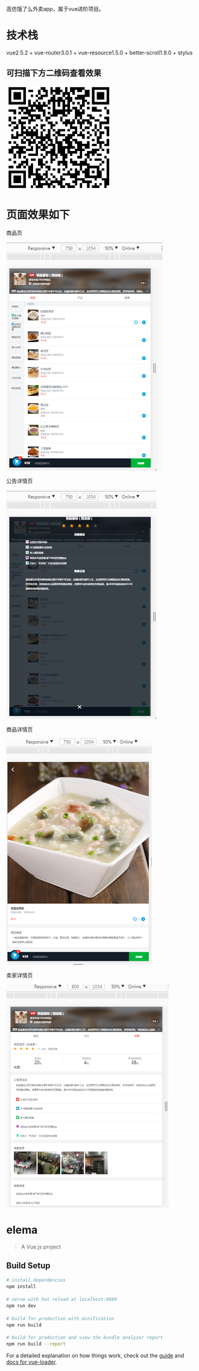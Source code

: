 高仿饿了么外卖app，属于vue进阶项目。 

# 技术栈 #
 vue2.5.2 + vue-router3.0.1 + vue-resource1.5.0 + better-scroll1.9.0 + stylus
## 可扫描下方二维码查看效果 ##
![](https://github.com/caimaomao/vue-gaofangelema/blob/master/src/common/fonts/aa.png) 

# 页面效果如下 #


商品页


![](https://github.com/caimaomao/vue-gaofangelema/blob/master/src/common/fonts/home.png) 

公告详情页


![](https://github.com/caimaomao/vue-gaofangelema/blob/master/src/common/fonts/home1.png) 

商品详情页

![](https://github.com/caimaomao/vue-gaofangelema/blob/master/src/common/fonts/cart.png) 
 
卖家详情页

![](https://github.com/caimaomao/vue-gaofangelema/blob/master/src/common/fonts/seller.png) 



    
    








# elema

> A Vue.js project

## Build Setup

``` bash
# install dependencies
npm install

# serve with hot reload at localhost:8080
npm run dev

# build for production with minification
npm run build

# build for production and view the bundle analyzer report
npm run build --report
```

For a detailed explanation on how things work, check out the [guide](http://vuejs-templates.github.io/webpack/) and [docs for vue-loader](http://vuejs.github.io/vue-loader).
